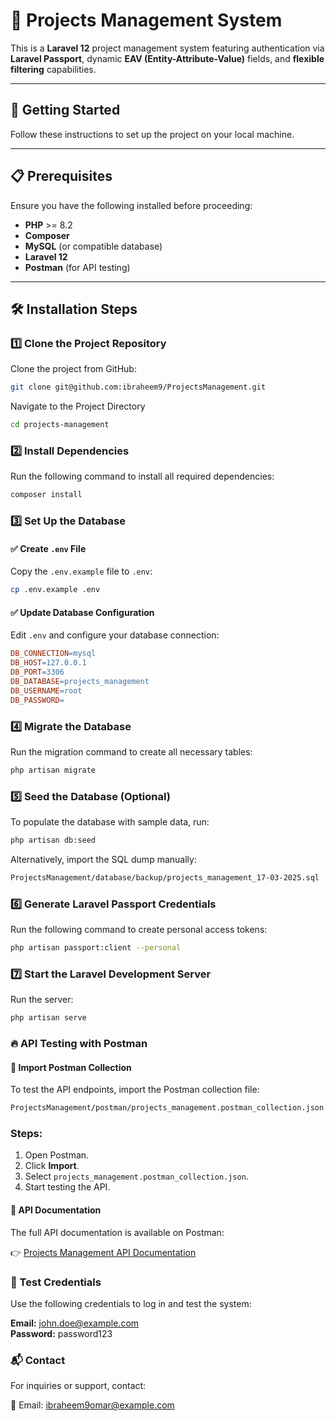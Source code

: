 # 📌 Projects Management System

This is a **Laravel 12** project management system featuring authentication via **Laravel Passport**, dynamic **EAV (Entity-Attribute-Value)** fields, and **flexible filtering** capabilities.

---

## 🚀 Getting Started

Follow these instructions to set up the project on your local machine.

---

## 📋 Prerequisites

Ensure you have the following installed before proceeding:

- **PHP** >= 8.2
- **Composer**
- **MySQL** (or compatible database)
- **Laravel 12**
- **Postman** (for API testing)

---

## 🛠 Installation Steps

### 1️⃣ Clone the Project Repository

Clone the project from GitHub:

```bash
git clone git@github.com:ibraheem9/ProjectsManagement.git
```

Navigate to the Project Directory

```bash
cd projects-management
```

### 2️⃣ Install Dependencies

Run the following command to install all required dependencies:

```bash
composer install
```

### 3️⃣ Set Up the Database

#### ✅ Create `.env` File
Copy the `.env.example` file to `.env`:

```bash
cp .env.example .env
```

#### ✅ Update Database Configuration  
Edit `.env` and configure your database connection:

```makefile
DB_CONNECTION=mysql
DB_HOST=127.0.0.1
DB_PORT=3306
DB_DATABASE=projects_management
DB_USERNAME=root
DB_PASSWORD=
```

### 4️⃣ Migrate the Database

Run the migration command to create all necessary tables:

```bash
php artisan migrate
```

### 5️⃣ Seed the Database (Optional)

To populate the database with sample data, run:

```bash
php artisan db:seed
```

Alternatively, import the SQL dump manually:

```bash
ProjectsManagement/database/backup/projects_management_17-03-2025.sql
```

### 6️⃣ Generate Laravel Passport Credentials

Run the following command to create personal access tokens:

```bash
php artisan passport:client --personal
```

### 7️⃣ Start the Laravel Development Server

Run the server:

```bash
php artisan serve
```

### 🔥 API Testing with Postman

#### 📑 Import Postman Collection

To test the API endpoints, import the Postman collection file:

```bash
ProjectsManagement/postman/projects_management.postman_collection.json
```

### Steps:

1. Open Postman.
2. Click **Import**.
3. Select `projects_management.postman_collection.json`.
4. Start testing the API.

#### 📌 API Documentation

The full API documentation is available on Postman:

👉 [Projects Management API Documentation](https://documenter.getpostman.com/view/6619421/2sAYkDLKbb)


### 🔑 Test Credentials

Use the following credentials to log in and test the system:

**Email:** john.doe@example.com  
**Password:** password123



### 📬 Contact

For inquiries or support, contact:

📧 Email: ibraheem9omar@example.com






